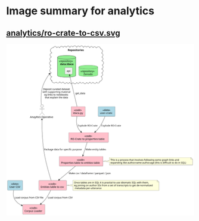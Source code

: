 # Image summary for analytics

## [analytics/ro-crate-to-csv.svg](./ro-crate-to-csv.svg)



<img src="ro-crate-to-csv.svg">

